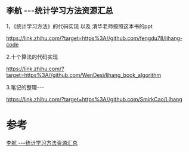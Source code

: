 ## 李航 ---统计学习方法资源汇总

1，《统计学习方法》的代码实现  以及  清华老师按照这本书的ppt     

https://link.zhihu.com/?target=https%3A//github.com/fengdu78/lihang-code

2.十个算法的代码实现

https://link.zhihu.com/?target=https%3A//github.com/WenDesi/lihang_book_algorithm

3.笔记的整理---

https://link.zhihu.com/?target=https%3A//github.com/SmirkCao/Lihang

# 参考

[李航 ---统计学习方法资源汇总](https://zhuanlan.zhihu.com/p/60994017)